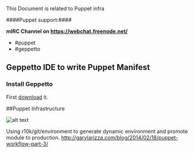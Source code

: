 
This Document is related to Puppet infra


####Puppet support:####

**mIRC Channel on https://webchat.freenode.net/**
* #puppet
* #geppetto 




## Geppetto IDE to write Puppet Manifest

### Install Geppetto
First [download](http://puppetlabs.github.io/geppetto/download.html) it.



##Puppet Infrastructure

![alt text](http://puppetlunch.com/public/images/planning2.png "Puppet Architecture")


Using r10k/git/environment to generate dynamic environment and promote module to production.
http://garylarizza.com/blog/2014/02/18/puppet-workflow-part-3/
